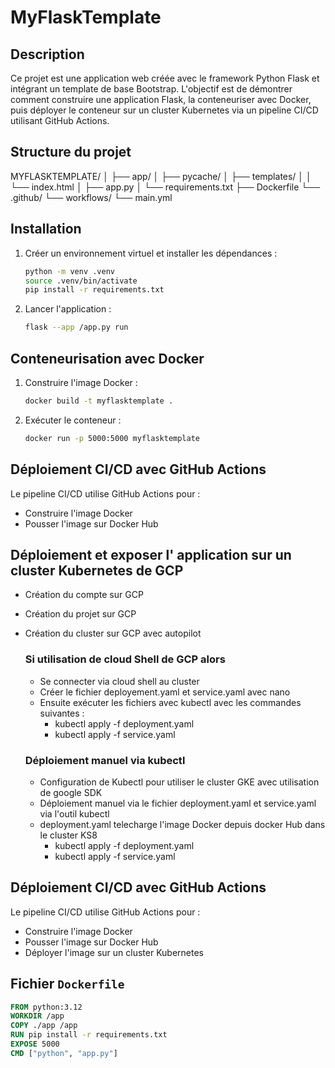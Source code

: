 # MyFlaskTemplate

## Description

Ce projet est une application web créée avec le framework Python Flask et intégrant un template de base Bootstrap. L'objectif est de démontrer comment construire une application Flask, la conteneuriser avec Docker, puis déployer le conteneur sur un cluster Kubernetes via un pipeline CI/CD utilisant GitHub Actions.

## Structure du projet

MYFLASKTEMPLATE/
│
├── app/
│ ├── pycache/
│ ├── templates/
│ │ └── index.html
│ ├── app.py
│ └── requirements.txt
├── Dockerfile
└── .github/
└── workflows/
└── main.yml


## Installation



1. Créer un environnement virtuel et installer les dépendances :
    ```sh
    python -m venv .venv
    source .venv/bin/activate  
    pip install -r requirements.txt
    ```

2. Lancer l'application :
    ```sh
    flask --app /app.py run
    ```

## Conteneurisation avec Docker

1. Construire l'image Docker :
    ```sh
    docker build -t myflasktemplate .
    ```

2. Exécuter le conteneur :
    ```sh
    docker run -p 5000:5000 myflasktemplate
    ```

## Déploiement CI/CD avec GitHub Actions

Le pipeline CI/CD utilise GitHub Actions pour :

- Construire l'image Docker
- Pousser l'image sur Docker Hub

## Déploiement et exposer l' application sur un cluster Kubernetes de GCP

- Création du compte sur GCP
- Création du projet sur GCP
- Création du cluster sur GCP avec autopilot

    ### Si utilisation de cloud Shell de GCP alors 

    - Se connecter via cloud shell au cluster 
    - Créer le fichier deployement.yaml et service.yaml avec nano
    - Ensuite exécuter les fichiers avec kubectl avec les commandes suivantes : 
        - kubectl apply -f deployment.yaml
        - kubectl apply -f service.yaml

    ### Déploiement manuel via kubectl

    - Configuration de Kubectl pour utiliser le cluster GKE avec utilisation de google SDK
    - Déploiement manuel via le fichier deployment.yaml et service.yaml via l'outil kubectl
    - deployment.yaml telecharge l'image Docker depuis docker Hub dans le cluster KS8
        - kubectl apply -f deployment.yaml
        - kubectl apply -f service.yaml

## Déploiement CI/CD avec GitHub Actions

Le pipeline CI/CD utilise GitHub Actions pour :

- Construire l'image Docker
- Pousser l'image sur Docker Hub
- Déployer l'image sur un cluster Kubernetes

## Fichier `Dockerfile`

```Dockerfile
FROM python:3.12
WORKDIR /app
COPY ./app /app
RUN pip install -r requirements.txt
EXPOSE 5000
CMD ["python", "app.py"]

